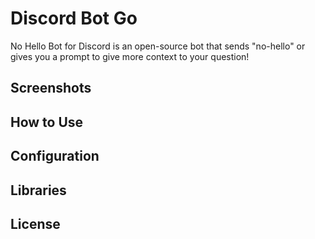 # Discord Bot Go

No Hello Bot for Discord is an open-source bot that sends "no-hello" or gives you a prompt to give more context to your question!

## Screenshots

## How to Use


## Configuration


## Libraries

## License


